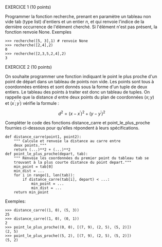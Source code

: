 EXERCICE 1 (10 points)

Programmer la fonction recherche, prenant en paramètre un tableau non vide tab (type list) d'entiers et un entier $n$, et qui renvoie l'indice de la dernière occurrence de l'élément cherché. Si l'élément n'est pas présent, la fonction renvoie None.
Exemples
```
>>> recherche([5, 3],1) # renvoie None
>>> recherche([2,4],2)
0
>>> recherche([2,3,5,2,4],2)
3
```

EXERCICE 2 (10 points)

On souhaite programmer une fonction indiquant le point le plus proche d'un point de départ dans un tableau de points non vide. Les points sont tous à coordonnées entières et sont donnés sous la forme d'un tuple de deux entiers. Le tableau des points à traiter est donc un tableau de tuples.
On rappelle que la distance $d$ entre deux points du plan de coordonnées $(x ; y)$ et $\left(x^{\prime} ; y^{\prime}\right)$ vérifie la formule :

$$
d^2=\left(x-x^{\prime}\right)^2+\left(y-y^{\prime}\right)^2
$$


Compléter le code des fonctions distance_carre et point_le_plus_proche fournies ci-dessous pour qu'elles répondent à leurs spécifications.
```
def distance_carre(point1, point2):
    """ Calcule et renvoie la distance au carre entre
    deux points."""
    return (...)**2 + (...)**2
def point_le_plus_proche(depart, tab):
    """ Renvoie les coordonnées du premier point du tableau tab se
    trouvant à la plus courte distance du point depart."""
    min_point = tab[0]
    min_dist = ...
    for i in range(1, len(tab)):
        if distance_carre(tab[i], depart) < ...:
            min_point = ...
            min_dist = ...
    return min_point
```

Exemples:
```
>>> distance_carre((1, 0), (5, 3))
25
>>> distance_carre((1, 0), (0, 1))
2
>>> point_le_plus_proche((0, 0), [(7, 9), (2, 5), (5, 2)])
(2, 5)
>>> point_le_plus_proche((5, 2), [(7, 9), (2, 5), (5, 2)])
(5, 2)
```


